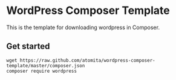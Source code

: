 WordPress Composer Template
====================

This is the template for downloading wordpress in Composer.

## Get started

```shell
wget https://raw.github.com/atomita/wordpress-composer-template/master/composer.json
composer require wordpress
```
